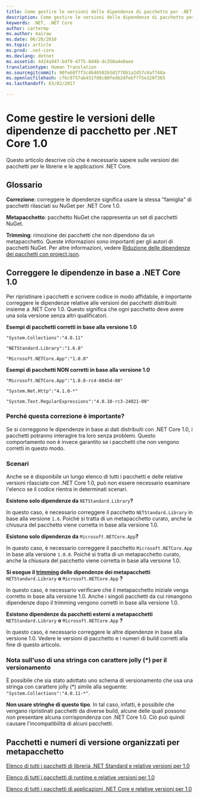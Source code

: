 ```yaml
---
title: Come gestire le versioni delle dipendenze di pacchetto per .NET Core 1.0
description: Come gestire le versioni delle dipendenze di pacchetto per .NET Core 1.0
keywords: .NET, .NET Core
author: cartermp
ms.author: mairaw
ms.date: 06/20/2016
ms.topic: article
ms.prod: .net-core
ms.devlang: dotnet
ms.assetid: 4424a947-bdf9-4775-8d48-dc350a4e0aee
translationtype: Human Translation
ms.sourcegitcommit: 90fe68f7f3c4b46502b5d3770b1a2d57c6af748a
ms.openlocfilehash: cf6c9757ab451f88c80fedb2dfebf7f5e320f365
ms.lasthandoff: 03/02/2017

---
```


# <a name="how-to-manage-package-dependency-versions-for-net-core-10"></a>Come gestire le versioni delle dipendenze di pacchetto per .NET Core 1.0

Questo articolo descrive ciò che è necessario sapere sulle versioni dei pacchetti per le librerie e le applicazioni .NET Core.

## <a name="glossary"></a>Glossario

**Correzione**: correggere le dipendenze significa usare la stessa "famiglia" di pacchetti rilasciati su NuGet per .NET Core 1.0.

**Metapacchetto**: pacchetto NuGet che rappresenta un set di pacchetti NuGet.

**Trimming**: rimozione dei pacchetti che non dipendono da un metapacchetto.  Queste informazioni sono importanti per gli autori di pacchetti NuGet.  Per altre informazioni, vedere [Riduzione delle dipendenze dei pacchetti con project.json](../deploying/reducing-dependencies.md). 

## <a name="fix-your-dependencies-to-net-core-10"></a>Correggere le dipendenze in base a .NET Core 1.0

Per ripristinare i pacchetti e scrivere codice in modo affidabile, è importante correggere le dipendenze relative alle versioni dei pacchetti distribuiti insieme a .NET Core 1.0.  Questo significa che ogni pacchetto deve avere una sola versione senza altri qualificatori.

**Esempi di pacchetti corretti in base alla versione 1.0**

`"System.Collections":"4.0.11"`

`"NETStandard.Library":"1.6.0"`

`"Microsoft.NETCore.App":"1.0.0"`

**Esempi di pacchetti NON corretti in base alla versione 1.0**

`"Microsoft.NETCore.App":"1.0.0-rc4-00454-00"`

`"System.Net.Http":"4.1.0-*"`

`"System.Text.RegularExpressions":"4.0.10-rc3-24021-00"`

### <a name="why-does-this-matter"></a>Perché questa correzione è importante?

Se si correggono le dipendenze in base ai dati distribuiti con .NET Core 1.0, i pacchetti potranno interagire tra loro senza problemi.  Questo comportamento non è invece garantito se i pacchetti che non vengono corretti in questo modo.

### <a name="scenarios"></a>Scenari

Anche se è disponibile un lungo elenco di tutti i pacchetti e delle relative versioni rilasciate con .NET Core 1.0, può non essere necessario esaminare l'elenco se il codice rientra in determinati scenari.

**Esistono solo dipendenze da** `NETStandard.Library`**?**

In questo caso, è necessario correggere il pacchetto `NETStandard.Library` in base alla versione `1.6`.  Poiché si tratta di un metapacchetto curato, anche la chiusura del pacchetto viene corretta in base alla versione 1.0.

**Esistono solo dipendenze da** `Microsoft.NETCore.App`**?**

In questo caso, è necessario correggere il pacchetto `Microsoft.NETCore.App` in base alla versione `1.0.0`.  Poiché si tratta di un metapacchetto curato, anche la chiusura del pacchetto viene corretta in base alla versione 1.0.

**Si esegue il [trimming](../deploying/reducing-dependencies.md) delle dipendenze dei metapacchetti** `NETStandard.Library` **o** `Microsoft.NETCore.App` **?**

In questo caso, è necessario verificare che il metapacchetto iniziale venga corretto in base alla versione 1.0.  Anche i singoli pacchetti da cui rimangono dipendenze dopo il trimming vengono corretti in base alla versione 1.0.

**Esistono dipendenze da pacchetti esterni a metapacchetti** `NETStandard.Library` **o** `Microsoft.NETCore.App` **?**

In questo caso, è necessario correggere le altre dipendenze in base alla versione 1.0.  Vedere le versioni di pacchetto e i numeri di build corretti alla fine di questo articolo.

### <a name="a-note-on-using-a-splat-string--when-versioning"></a>Nota sull'uso di una stringa con carattere jolly (\*) per il versionamento

È possibile che sia stato adottato uno schema di versionamento che usa una stringa con carattere jolly (\*) simile alla seguente: `"System.Collections":"4.0.11-*"`.

**Non usare stringhe di questo tipo**.  In tal caso, infatti, è possibile che vengano ripristinati pacchetti da diverse build, alcune delle quali possono non presentare alcuna corrispondenza con .NET Core 1.0.  Ciò può quindi causare l'incompatibilità di alcuni pacchetti.

## <a name="packages-and-version-numbers-organized-by-metapackage"></a>Pacchetti e numeri di versione organizzati per metapacchetto

[Elenco di tutti i pacchetti di libreria .NET Standard e relative versioni per 1.0](https://github.com/dotnet/versions/blob/master/build-info/dotnet/corefx/release/1.0.0/Latest_Packages.txt)

[Elenco di tutti i pacchetti di runtime e relative versioni per 1.0](https://github.com/dotnet/versions/blob/master/build-info/dotnet/coreclr/release/1.0.0/LKG_Packages.txt)

[Elenco di tutti i pacchetti di applicazioni .NET Core e relative versioni per 1.0](https://github.com/dotnet/versions/blob/master/build-info/dotnet/core-setup/release/1.0.0/Latest_Packages.txt)

